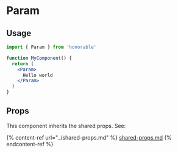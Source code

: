 # Param

## Usage

```jsx
import { Param } from 'honorable'

function MyComponent() {
  return (
    <Param>
      Hello world
    </Param>
  )
}
```

## Props

This component inherits the shared props. See:

{% content-ref url="../shared-props.md" %}
[shared-props.md](../shared-props.md)
{% endcontent-ref %}

